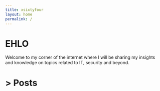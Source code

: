 ```yaml
---
title: xsixtyfour
layout: home
permalink: /
---
```

# EHLO

Welcome to my corner of the internet where I will be sharing my insights and knowledge on topics related to IT, security and beyond.


# > Posts
